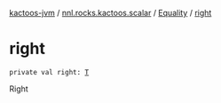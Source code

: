 [kactoos-jvm](../../index.md) / [nnl.rocks.kactoos.scalar](../index.md) / [Equality](index.md) / [right](./right.md)

# right

`private val right: `[`T`](index.md#T)

Right


